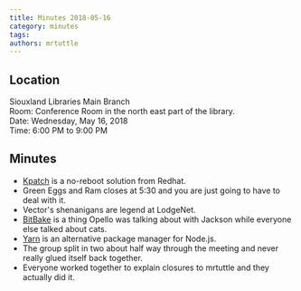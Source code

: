 ```yaml
---
title: Minutes 2018-05-16
category: minutes
tags:
authors: mrtuttle
---
```


## Location

Siouxland Libraries Main Branch  
Room: Conference Room in the north east part of the library.  
Date: Wednesday, May 16, 2018  
Time: 6:00 PM to 9:00 PM

## Minutes

* [Kpatch](https://en.wikipedia.org/wiki/Kpatch) is a no-reboot solution from Redhat.
* Green Eggs and Ram closes at 5:30 and you are just going to have to deal with it.
* Vector's shenanigans are legend at LodgeNet.
* [BitBake](https://www.yoctoproject.org/software-item/bitbake/) is a thing Opello was talking about with Jackson while everyone else talked about cats.
* [Yarn](https://yarnpkg.com/) is an alternative package manager for Node.js.
* The group split in two about half way through the meeting and never really glued itself back together.
* Everyone worked together to explain closures to mrtuttle and they actually did it.
